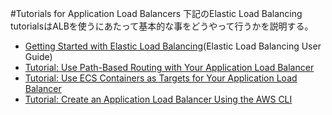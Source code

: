 #Tutorials for Application Load Balancers
下記のElastic Load Balancing tutorialsはALBを使うにあたって基本的な事をどうやって行うかを説明する。
* [Getting Started with Elastic Load Balancing](http://docs.aws.amazon.com/elasticloadbalancing/latest/userguide/load-balancer-getting-started.html)(Elastic Load Balancing User Guide)
* [Tutorial: Use Path-Based Routing with Your Application Load Balancer](http://docs.aws.amazon.com/elasticloadbalancing/latest/application/tutorial-load-balancer-routing.html)
* [Tutorial: Use ECS Containers as Targets for Your Application Load Balancer](http://docs.aws.amazon.com/elasticloadbalancing/latest/application/tutorial-target-ecs-containers.html)
* [Tutorial: Create an Application Load Balancer Using the AWS CLI](http://docs.aws.amazon.com/elasticloadbalancing/latest/application/tutorial-application-load-balancer-cli.html)